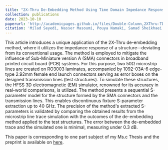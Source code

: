 ```yaml
---
title: "2X-Thru De-Embedding Method Using Time Domain Impedance Response for S-Parameter Characterization of DUT in Broadband PCB"
collection: publications
date: 2023-10-10
paperurl: 'http://academicpages.github.io/files/Double-Column,2XThru-TDIR-paper,ver2.2.pdf'
citation: 'Milad Seyedi, Nasser Masoumi, Pouya Namaki, Samad Sheikhaei. 2X-Thru De-Embedding Method Using Time Domain Impedance Response for S-Parameter Characterization of DUT in Broadband PCB.'
---
```

This article introduces a unique application of the 2X-Thru de-embedding method, where it utilizes the impedance response of a structure—deviating from its conventional usage. The method is employed to mitigate the influence of Sub-Miniature version A (SMA) connectors in broadband printed circuit board (PCB) systems. For this purpose, two 50Ω microstrip lines are created on RO3003 laminates, accompanied by 1092-03A-6 edge-type 2.92mm female end launch connectors serving as error boxes on the designed transmission lines (test structures). To simulate these structures, the HFSS 3D electromagnetic (EM) simulator, renowned for its accuracy in real-world comparisons, is utilized. The method presents a sequential S-parameter model for the structure formed by the SMA connectors and the transmission lines. This enables discontinuous fixture S-parameter extraction up to 40 GHz. The precision of the method's extracted S-parameters is validated by comparing the obtained results from the microstrip line trace simulation with the outcomes of the de-embedding method applied to the test structures. The error between the de-embedded trace and the simulated one is minimal, measuring under 0.3 dB.


This paper is corresponding to one part subject of my Ms.c Thesis and the preprint is available on [here](http://academicpages.github.io/files/Double-Column,2XThru-TDIR-paper,ver2.2.pdf).

